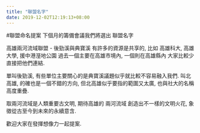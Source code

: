 ```yaml
---
title: "聯盟名字"
date: 2019-12-02T12:19:13+08:00
---
```


#聯盟命名提案 下個月的籌備會議我們將選出 聯盟名字

高雄兩河流域聯盟 - 後勁溪與典寶溪 有許多的資源是共享的, 比如 高雄科大, 高雄大學, 援中港溼地公園
過去一個主要在高雄市境內, 一個則在高雄縣內
大家比較少直接把他們連結.

單叫後勁溪, 有些單位主要關心的是典寶溪議題似乎就比較不容易融入我們.
叫北高雄, 的確也是一個不錯的方向, 但北高雄似乎要指的範圍又太廣, 也與社大的名稱高度重疊.

取兩河流域是人類重要古文明, 期待高雄的 兩河流域 創造出不一樣的文明火花, 象徵從古至今到未來的永續意含.

歡迎大家在發揮想像力一起提案.
